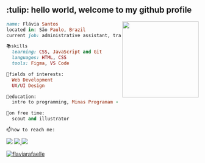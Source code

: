 <h2> :tulip: hello world, welcome to my github profile </h2>
<img align='right' src=https://github.com/Tarikul-Islam-Anik/Animated-Fluent-Emojis/blob/master/Emojis/Animals/Cat%20Face.png?raw=true width="200">

```ruby
name: Flávia Santos
located in: São Paulo, Brazil
current job: administrative assistant, transitioning to programming

📚skills
  learning: CSS, JavaScript and Git
  languages: HTML, CSS
  tools: Figma, VS Code

👾fields of interests:
  Web Development
  UX/UI Design

📑education:
  intro to programming, Minas Programam - august to november, 2022

🍡on free time:
  scout and illustrator

📫how to reach me:
```

<a href="mailto:flaviarlimasantos@gmail.com"><img src="https://img.shields.io/badge/Gmail-D14836?style=for-the-badge&logo=gmail&logoColor=white" target="_blank"></a>
<a href="https://www.linkedin.com/in/fl%C3%A1via-santos-259604205/" target="_blank"><img src="https://img.shields.io/badge/-LinkedIn-%230077B5?style=for-the-badge&logo=linkedin&logoColor=white" target="_blank"> <a href="https://www.instagram.com/desenhaelle/"><img src="https://img.shields.io/badge/Instagram-E4405F?style=for-the-badge&logo=instagram&logoColor=white"></a>

[![flaviarafaelle](https://github-readme-stats.vercel.app/api/top-langs/?username=flaviarafaelle&hide=html&layout=compact&theme=dracula)](https://github.com/anuraghazra/github-readme-stats)

<!---
**flaviarafaelle/flaviarafaelle** is a ✨ _special_ ✨ repository because its `README.md` (this file) appears on your GitHub profile.
--->


